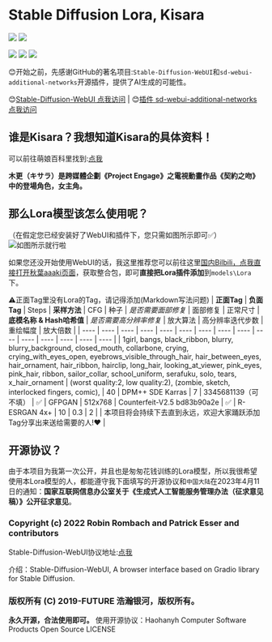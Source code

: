 # Stable Diffusion Lora, Kisara
![](https://img.shields.io/badge/license-Haohanyh%20Computer%20Software%20Products%20Open%20Source%20LICENSE-blue?style=for-the-badge)
![](https://img.shields.io/badge/license-Stable%20Diffusion%20License-blue?style=for-the-badge)

![](https://img.shields.io/github/languages/code-size/Hny0305Lin/SD_Lora_Kisara?style=for-the-badge)
![](https://img.shields.io/github/directory-file-count/Hny0305Lin/SD_Lora_Kisara?style=for-the-badge)
![](https://img.shields.io/github/stars/Hny0305Lin/SD_Lora_Kisara?color=GREEN&label=GITHUB%20STARS&logo=GITHUB&logoColor=green&style=for-the-badge)

😊开始之前，先感谢GitHub的著名项目:`Stable-Diffusion-WebUI`和`sd-webui-additional-networks`开源插件，提供了AI生成的可能性。

😊[Stable-Diffusion-WebUI 点我访问](https://github.com/AUTOMATIC1111/stable-diffusion-webui) | 😊[插件 sd-webui-additional-networks 点我访问](https://github.com/kohya-ss/sd-webui-additional-networks)

## 谁是Kisara？我想知道Kisara的具体资料！
可以前往萌娘百科里找到:[点我](https://zh.moegirl.org.cn/zh-hk/%E6%9C%A8%E6%9B%B4)

**木更（キサラ）是跨媒體企劃《Project Engage》之電視動畫作品《契約之吻》中的登場角色，女主角。**

## 那么Lora模型该怎么使用呢？
（在假定您已经安装好了WebUI和插件下，您只需如图所示即可✅）
![如图所示就行啦](https://raw.githubusercontent.com/Hny0305Lin/SD_Lora_Kisara/master/Kisara%20WebUI.png)

如果您还没开始使用WebUI的话，我这里推荐您可以前往这里[国内Bilbili，点我直接打开秋葉aaaki页面](https://space.bilibili.com/12566101/)，获取整合包，即可**直接把Lora插件添加**到`models\Lora`下。

⚠正面Tag里没有Lora的Tag，请记得添加(Markdown写法问题)
| **正面Tag** | **负面Tag** | Steps | **采样方法** | CFG | 种子 | *是否需要面部修复* | 面部修复 | 正常尺寸 | **底模名称 & Hash哈希值** | *是否需要高分辨率修复* | 放大算法 | 高分辨率迭代步数 | 重绘幅度 | 放大倍数 |
|  ----  |  ----  |  ----  |  ----  |  ----  |  ----  |  ----  |  ----  |  ----  |  ----  |  ----  |  ----  |  ----  |  ----  |  ----  |
| 1girl, bangs, black_ribbon, blurry, blurry_background, closed_mouth, collarbone, crying, crying_with_eyes_open, eyebrows_visible_through_hair, hair_between_eyes, hair_ornament, hair_ribbon, hairclip, long_hair, looking_at_viewer, pink_eyes, pink_hair, ribbon, sailor_collar, school_uniform, serafuku, solo, tears, x_hair_ornament | (worst quality:2, low quality:2), (zombie, sketch, interlocked fingers, comic), | 40 | DPM++ SDE Karras | 7 | 3345681139（可不填） | ✅ | GFPGAN | 512x768 | Counterfeit-V2.5 bd83b90a2e | ✅ | R-ESRGAN 4x+ | 10 | 0.3 | 2 |
| 本项目将会持续下去直到永远，欢迎大家踊跃添加Tag分享出来送给需要的人!❤ |

## 开源协议？
由于本项目为我第一次公开，并且也是匆匆花钱训练的Lora模型，所以我很希望使用本Lora模型的人，都能遵守我下面填写的开源协议和`中国大陆`在2023年4月11日的通知：**国家互联网信息办公室关于《生成式人工智能服务管理办法（征求意见稿）》公开征求意见**。

### Copyright (c) 2022 Robin Rombach and Patrick Esser and contributors 

Stable-Diffusion-WebUI协议地址:[点我](https://huggingface.co/spaces/CompVis/stable-diffusion-license)

介绍：Stable-Diffusion-WebUI, A browser interface based on Gradio library for Stable Diffusion.

### 版权所有 (C) 2019-FUTURE 浩瀚银河，版权所有。

**永久开源，合法使用即可。**
使用开源协议：Haohanyh Computer Software Products Open Source LICENSE
